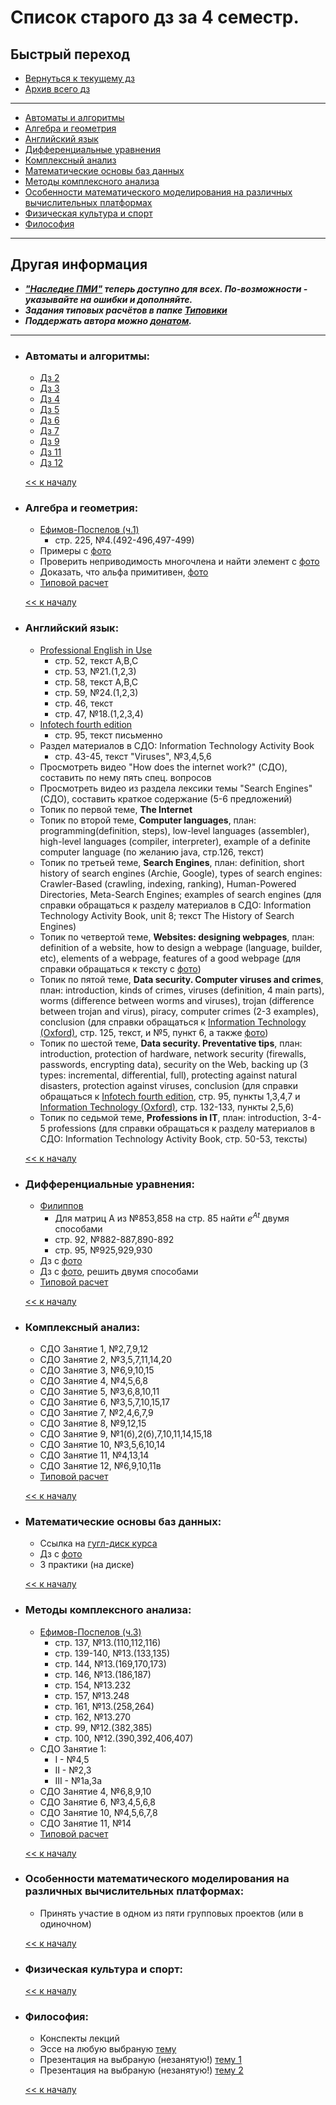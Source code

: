 # Список старого дз за 4 семестр.

## Быстрый переход

- [Вернуться к текущему дз](../README.md#Список-текущего-и-будущего-дз)
- [Архив всего дз](Архив_дз.md)

***

- [Автоматы и алгоритмы](#Автоматы-и-алгоритмы)
- [Алгебра и геометрия](#Алгебра-и-геометрия)
- [Английский язык](#Английский-язык)
- [Дифференциальные уравнения](#Дифференциальные-уравнения)
- [Комплексный анализ](#Комплексный-анализ)
- [Математические основы баз данных](#Математические-основы-баз-данных)
- [Методы комплексного анализа](#Методы-комплексного-анализа)
- [Особенности математического моделирования на различных вычислительных платформах](#Особенности-математического-моделирования-на-различных-вычислительных-платформах)
- [Физическая культура и спорт](#Физическая-культура-и-спорт)
- [Философия](#Философия)

***

## Другая информация

- __*["Наследие ПМИ"](https://github.com/appliedMathematicsAndComputerScience/PMI_legacy) теперь доступно для всех. По-возможности - указывайте на ошибки и дополняйте.*__
- __*Задания типовых расчётов в папке [Типовики](https://github.com/nektonick/KMBO-01-homework/tree/master/%D0%A2%D0%B8%D0%BF%D0%BE%D0%B2%D0%B8%D0%BA%D0%B8)*__
- __*Поддержать автора можно [донатом](https://www.tinkoff.ru/rm/grebnev.nikita7/9UP5Q99768).*__

***

- ### Автоматы и алгоритмы:
    - [Дз 2](../Ресурсы/Документы/4сем/Д.з.2.pdf)
    - [Дз 3](../Ресурсы/Документы/4сем/Д.з.3.pdf)
    - [Дз 4](../Ресурсы/Документы/4сем/Д.з.4_на_минимизацию_автомата.pdf)
    - [Дз 5](../Ресурсы/Документы/4сем/Домашнее_задание_от_16.03.pdf)
    - [Дз 6](../Ресурсы/Документы/4сем/Д.з._(автомат_Мура_и_ССА)_от_23.03.pdf)
    - [Дз 7](../Ресурсы/Документы/4сем/Д.з._на_постр._источника_по_рег._форм.от_30.03.pdf)
    - [Дз 9](../Ресурсы/Документы/4сем/Д.з._от_13.04.22_(грамматики-начало).pdf)
    - [Дз 11](../Ресурсы/Документы/4сем/д.з._PDFот_27.04.22.pdf)
    - [Дз 12](../Ресурсы/Документы/4сем/Д.з._от_4.05.22_(производ._ф-ции_языков).pdf)

    [<< к началу](#Быстрый-переход)

- ### Алгебра и геометрия:
    - [Ефимов-Поспелов (ч.1)](../Книги/Ефимов_Поспелов_Сборник_задач_по_математике_том_1.pdf)
        - стр. 225, №4.(492-496,497-499)
    - Примеры с [фото](../Ресурсы/Изображения/4сем/алгем_1.jpg)
    - Проверить неприводимость многочлена и найти элемент с [фото](../Ресурсы/Изображения/4сем/алгем_2.jpg)
    - Доказать, что альфа примитивен, [фото](../Ресурсы/Изображения/4сем/алгем_2.jpg)
    - [Типовой расчет](../Типовики/Алгем/TR4semestr.pdf)
    
    [<< к началу](#Быстрый-переход)

- ### Английский язык:
    - [Professional English in Use](../Книги/esteras_s_r_fabre_e_m_professional_english_in_use_computers.pdf)
        - стр. 52, текст A,B,C
        - стр. 53, №21.(1,2,3)
        - стр. 58, текст A,B,C
        - стр. 59, №24.(1,2,3)
        - стр. 46, текст
        - стр. 47, №18.(1,2,3,4)
    - [Infotech fourth edition](../Книги/Infotech_english_for_computer_users_Stud.pdf) 
        -  стр. 95, текст письменно
    - Раздел материалов в СДО: Information Technology Activity Book
        - стр. 43-45, текст "Viruses", №3,4,5,6
    - Просмотреть видео "How does the internet work?" (СДО), составить по нему пять спец. вопросов
    - Просмотреть видео из раздела лексики темы "Search Engines" (СДО), составить краткое содержание (5-6 предложений)
    - Топик по первой теме, **The Internet**
    - Топик по второй теме, **Computer languages**, план: programming(definition, steps), low-level languages (assembler), high-level languages (compiler, interpreter), example of a definite computer language (по желанию java, стр.126, текст)
    - Топик по третьей теме, **Search Engines**, план: definition, short history of search engines (Archie, Google), types of search engines: Crawler-Based (crawling, indexing, ranking), Human-Powered Directories, Meta-Search Engines; examples of search engines (для справки обращаться к разделу материалов в СДО: Information Technology Activity Book, unit 8; текст The History of Search Engines)
    - Топик по четвертой теме, **Websites: designing webpages**, план: definition of a website, how to design a webpage (language, builder, etc), elements of a webpage, features of a good webpage (для справки обращаться к тексту с [фото](../Ресурсы/Изображения/4сем/англ_1.jpg))
    - Топик по пятой теме, **Data security. Computer viruses and crimes**, план: introduction, kinds of crimes, viruses (definition, 4 main parts), worms (difference between worms and viruses), trojan (difference between trojan and virus), piracy, computer crimes (2-3 examples), conclusion (для справки обращаться к [Information Technology (Oxford)](../Книги/[Eric_H._Glendinning,_John_McEwan]_Oxford_English_(BookFi).pdf), стр. 125, текст, и №5, пункт 6, а также [фото](../Ресурсы/Изображения/4сем/англ_2.jpg))
    - Топик по шестой теме, **Data security. Preventative tips**, план: introduction, protection of hardware, network security (firewalls, passwords, encrypting data), security on the Web, backing up (3 types: incremental, differential, full), protecting against natural disasters, protection against viruses, conclusion (для справки обращаться к [Infotech fourth edition](../Книги/Infotech_english_for_computer_users_Stud.pdf), стр. 95, пункты 1,3,4,7 и [Information Technology (Oxford)](../Книги/[Eric_H._Glendinning,_John_McEwan]_Oxford_English_(BookFi).pdf), стр. 132-133, пункты 2,5,6)
    - Топик по седьмой теме, **Professions in IT**, план: introduction, 3-4-5 professions (для справки обращаться к разделу материалов в СДО: Information Technology Activity Book, стр. 50-53, тексты)
    
    [<< к началу](#Быстрый-переход)
    

- ### Дифференциальные уравнения:
    - [Филиппов](../Книги/FilippovDU.pdf)
        - Для матриц A из №853,858 на стр. 85 найти $e^{At}$ двумя способами
        - стр. 92, №882-887,890-892
        - стр. 95, №925,929,930
    - Дз с [фото](../Ресурсы/Изображения/4сем/диффур_1.jpg)
    - Дз с [фото](../Ресурсы/Изображения/4сем/диффур_2.jpg), решить двумя способами
    - [Типовой расчет](../Типовики/Диффур/Тр_по_дифф._ур._4-й_сем..pdf)

    [<< к началу](#Быстрый-переход)

- ### Комплексный анализ:
    - СДО Занятие 1, №2,7,9,12
    - СДО Занятие 2, №3,5,7,11,14,20
    - СДО Занятие 3, №6,9,10,15
    - СДО Занятие 4, №4,5,6,8
    - СДО Занятие 5, №3,6,8,10,11
    - СДО Занятие 6, №3,5,7,10,15,17
    - СДО Занятие 7, №2,4,6,7,9
    - СДО Занятие 8, №9,12,15
    - СДО Занятие 9, №1(б),2(б),7,10,11,14,15,18
    - СДО Занятие 10, №3,5,6,10,14
    - СДО Занятие 11, №4,13,14
    - СДО Занятие 12, №6,9,10,11в
    - [Типовой расчет](../Типовики/Комплан/Типовой_расчет_КА.pdf)

    [<< к началу](#Быстрый-переход) 

- ### Математические основы баз данных:
    - Ссылка на [гугл-диск курса](https://drive.google.com/drive/folders/17UxhA5CCjHUXFBisNz_YaRuzzJfIeYD5)
    - Дз с [фото](../Ресурсы/Изображения/4сем/базы_1.jpg)
    - 3 практики (на диске)
      
    [<< к началу](#Быстрый-переход)
    
- ### Методы комплексного анализа:
    - [Ефимов-Поспелов (ч.3)](../Книги/Ефимов_Поспелов_Сборник_задач_по_математике_том_3.pdf)
        - стр. 137, №13.(110,112,116)
        - стр. 139-140, №13.(133,135)
        - стр. 144, №13.(169,170,173)
        - стр. 146, №13.(186,187)
        - стр. 154, №13.232
        - стр. 157, №13.248
        - стр. 161, №13.(258,264)
        - стр. 162, №13.270
        - стр. 99, №12.(382,385)
        - стр. 100, №12.(390,392,406,407)
    - СДО Занятие 1:
        - I - №4,5
        - II - №2,3
        - III - №1a,3a
    - СДО Занятие 4, №6,8,9,10
    - СДО Занятие 6, №3,4,5,6,8
    - СДО Занятие 10, №4,5,6,7,8
    - СДО Занятие 11, №14
    - [Типовой расчет](../Типовики/Методы/Типовой_расчет_методы_КА.pdf)

    [<< к началу](#Быстрый-переход)

- ### Особенности математического моделирования на различных вычислительных платформах:
    - Принять участие в одном из пяти групповых проектов (или в одиночном)
      
    [<< к началу](#Быстрый-переход)

- ### Физическая культура и спорт:
      
    [<< к началу](#Быстрый-переход)

- ### Философия:
    - Конспекты лекций
    - Эссе на любую выбраную [тему](../Ресурсы/Изображения/4сем/философия_1.jpg)
    - Презентация на выбраную (незанятую!) [тему 1](../Ресурсы/Изображения/4сем/философия_2.jpg)
    - Презентация на выбраную (незанятую!) [тему 2](../Ресурсы/Изображения/4сем/философия_3.jpg)
      
    [<< к началу](#Быстрый-переход)